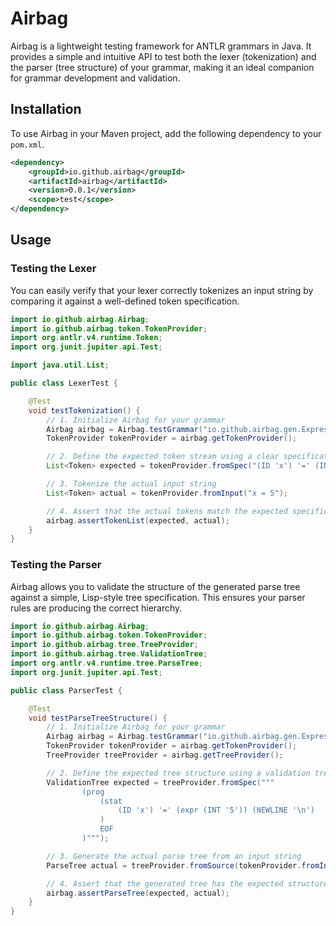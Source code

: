 # Airbag

Airbag is a lightweight testing framework for ANTLR grammars in Java. It provides a simple and intuitive API to test both the lexer (tokenization) and the parser (tree structure) of your grammar, making it an ideal companion for grammar development and validation.

## Installation

To use Airbag in your Maven project, add the following dependency to your `pom.xml`.

```xml
<dependency>
    <groupId>io.github.airbag</groupId>
    <artifactId>airbag</artifactId>
    <version>0.0.1</version>
    <scope>test</scope>
</dependency>
```

## Usage

### Testing the Lexer

You can easily verify that your lexer correctly tokenizes an input string by comparing it against a well-defined token specification.

```java
import io.github.airbag.Airbag;
import io.github.airbag.token.TokenProvider;
import org.antlr.v4.runtime.Token;
import org.junit.jupiter.api.Test;

import java.util.List;

public class LexerTest {

    @Test
    void testTokenization() {
        // 1. Initialize Airbag for your grammar
        Airbag airbag = Airbag.testGrammar("io.github.airbag.gen.Expression");
        TokenProvider tokenProvider = airbag.getTokenProvider();

        // 2. Define the expected token stream using a clear specification
        List<Token> expected = tokenProvider.fromSpec("(ID 'x') '=' (INT '5') EOF");

        // 3. Tokenize the actual input string
        List<Token> actual = tokenProvider.fromInput("x = 5");

        // 4. Assert that the actual tokens match the expected specification
        airbag.assertTokenList(expected, actual);
    }
}
```

### Testing the Parser

Airbag allows you to validate the structure of the generated parse tree against a simple, Lisp-style tree specification. This ensures your parser rules are producing the correct hierarchy.

```java
import io.github.airbag.Airbag;
import io.github.airbag.token.TokenProvider;
import io.github.airbag.tree.TreeProvider;
import io.github.airbag.tree.ValidationTree;
import org.antlr.v4.runtime.tree.ParseTree;
import org.junit.jupiter.api.Test;

public class ParserTest {

    @Test
    void testParseTreeStructure() {
        // 1. Initialize Airbag for your grammar
        Airbag airbag = Airbag.testGrammar("io.github.airbag.gen.Expression");
        TokenProvider tokenProvider = airbag.getTokenProvider();
        TreeProvider treeProvider = airbag.getTreeProvider();

        // 2. Define the expected tree structure using a validation tree
        ValidationTree expected = treeProvider.fromSpec("""
                (prog
                    (stat
                        (ID 'x') '=' (expr (INT '5')) (NEWLINE '\n')
                    )
                    EOF
                )""");

        // 3. Generate the actual parse tree from an input string
        ParseTree actual = treeProvider.fromSource(tokenProvider.fromInput("x = 5\\n"), "prog");

        // 4. Assert that the generated tree has the expected structure
        airbag.assertParseTree(expected, actual);
    }
}
```